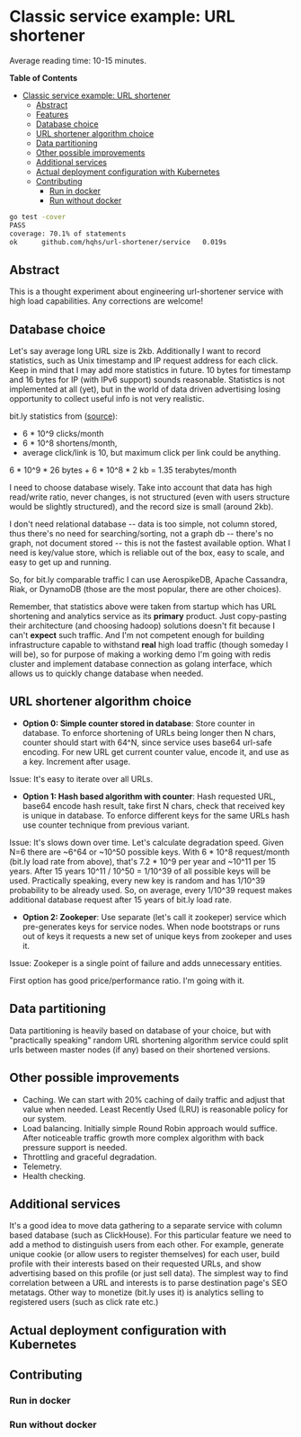 Classic service example: URL shortener
===

Average reading time: 10-15 minutes.

<!-- markdown-toc start - Don't edit this section. Run M-x markdown-toc-refresh-toc -->
**Table of Contents**

- [Classic service example: URL shortener](#classic-service-example-url-shortener)
    - [Abstract](#abstract)
    - [Features](#features)
    - [Database choice](#database-choice)
    - [URL shortener algorithm choice](#url-shortener-algorithm-choice)
    - [Data partitioning](#data-partitioning)
    - [Other possible improvements](#other-possible-improvements)
    - [Additional services](#additional-services)
    - [Actual deployment configuration with Kubernetes](#actual-deployment-configuration-with-kubernetes)
    - [Contributing](#contributing)
        - [Run in docker](#run-in-docker)
        - [Run without docker](#run-without-docker)

<!-- markdown-toc end -->

``` sh
go test -cover
PASS
coverage: 70.1% of statements
ok      github.com/hqhs/url-shortener/service   0.019s
```

## Abstract

This is a thought experiment about engineering url-shortener service with high
load capabilities. Any corrections are welcome!

## Database choice

  Let's say average long URL size is 2kb. Additionally I want to record
statistics, such as Unix timestamp and IP request address for each click. Keep
in mind that I may add more statistics in future. 10 bytes for timestamp and 16
bytes for IP (with IPv6 support) sounds reasonable. Statistics is not
implemented at all (yet), but in the world of data driven advertising losing
opportunity to collect useful info is not very realistic.

bit.ly statistics from ([source]( http://highscalability.com/blog/2014/7/14/bitly-lessons-learned-building-a-distributed-system-that-han.html )): 
  - 6 * 10^9 clicks/month
  - 6 * 10^8 shortens/month,
  - average click/link is 10, but maximum click per link could be anything.
 
 6 * 10^9 * 26 bytes + 6 * 10^8 * 2 kb = 1.35 terabytes/month
 
 I need to choose database wisely. Take into account that data has high
read/write ratio, never changes, is not structured (even with users structure would
be slightly structured), and the record size is small (around 2kb).
 
 I don't need relational database -- data is too simple, not column stored, thus
there's no need for searching/sorting, not a graph db -- there's no graph, not
document stored -- this is not the fastest available option. What I need is
key/value store, which is reliable out of the box, easy to scale, and easy to
get up and running.

 So, for bit.ly comparable traffic I can use AerospikeDB, Apache
Cassandra, Riak, or DynamoDB (those are the most popular, there are other choices). 

 Remember, that statistics above were taken from startup which has URL
shortening and analytics service as its **primary** product. Just copy-pasting
their architecture (and choosing hadoop) solutions doesn't fit because I can't
**expect** such traffic. And I'm not competent enough for building
infrastructure capable to withstand **real** high load traffic (though someday I
will be), so for purpose of making a working demo I'm going with redis cluster
and implement database connection as golang interface, which allows us to
quickly change database when needed.

## URL shortener algorithm choice

- **Option 0: Simple counter stored in database**:
Store counter in database. To enforce shortening of URLs being longer then N chars,
counter should start with 64^N, since service uses base64 url-safe encoding.
For new URL get current counter value, encode it, and use as a key. Increment
after usage. 

Issue: It's easy to iterate over all URLs.
- **Option 1: Hash based algorithm with counter**: 
Hash requested URL, base64 encode hash result, take first N chars, check that
received key is unique in database. To enforce different keys for the same URLs
hash use counter technique from previous variant.

Issue: It's slows down over time. Let's calculate degradation speed.
Given N=6 there are ~6^64 or ~10^50 possible keys. With 6 * 10^8 request/month
(bit.ly load rate from above), that's 7.2 * 10^9 per year and ~10^11 per 15
years. After 15 years 10^11 / 10^50 = 1/10^39 of all possible keys will be used.
Practically speaking, every new key is random and has 1/10^39 probability to be 
already used. So, on average, every 1/10^39 request makes additional database
request after 15 years of bit.ly load rate.

- **Option 2: Zookeper**:
Use separate (let's call it zookeper) service which pre-generates keys for
service nodes. When node bootstraps or runs out of keys it requests a new set of
unique keys from zookeper and uses it.

Issue: Zookeper is a single point of failure and adds unnecessary entities.

First option has good price/performance ratio. I'm going with it.

## Data partitioning

  Data partitioning is heavily based on database of your choice, but with 
"practically speaking" random URL shortening algorithm service could 
split urls between master nodes (if any) based on their shortened versions.

## Other possible improvements

- Caching. We can start with 20% caching of daily traffic and adjust that value when
needed. Least Recently Used (LRU) is reasonable policy for our system.
- Load balancing. Initially simple Round Robin approach would suffice. After
noticeable traffic growth more complex algorithm with back pressure support is
needed.
- Throttling and graceful degradation. 
- Telemetry.
- Health checking.

## Additional services

  It's a good idea to move data gathering to a separate service with column based
database (such as ClickHouse). For this particular feature we need to add a
method to distinguish users from each other. For example, generate unique
cookie (or allow users to register themselves) for each user, build profile with
their interests based on their requested URLs, and show advertising based on
this profile (or just sell data). The simplest way to find correlation between a URL
and interests is to parse destination page's SEO metatags. Other way to monetize
(bit.ly uses it) is analytics selling to registered users (such as click rate etc.)

## Actual deployment configuration with Kubernetes

## Contributing

### Run in docker

### Run without docker

